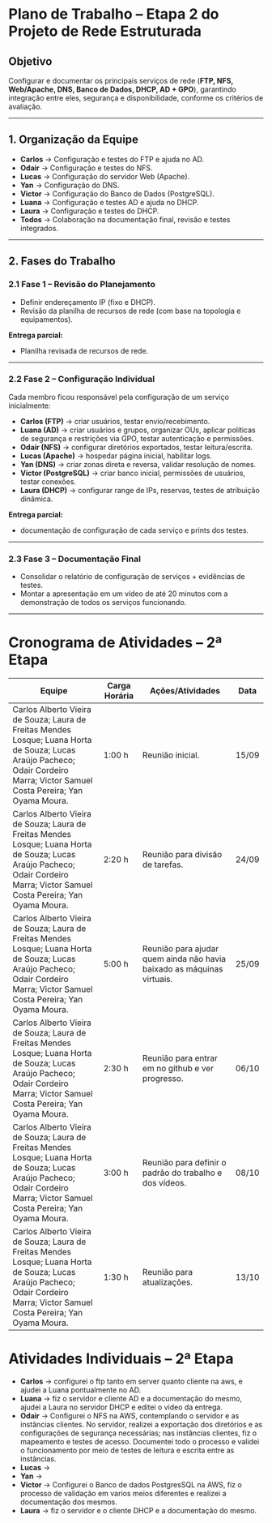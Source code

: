 # Plano de Trabalho – Etapa 2 do Projeto de Rede Estruturada

## Objetivo
Configurar e documentar os principais serviços de rede (**FTP, NFS, Web/Apache, DNS, Banco de Dados, DHCP, AD + GPO**), garantindo integração entre eles, segurança e disponibilidade, conforme os critérios de avaliação.

---

## 1. Organização da Equipe
- **Carlos** → Configuração e testes do FTP e ajuda no AD.  
- **Odair** → Configuração e testes do NFS.  
- **Lucas** → Configuração do servidor Web (Apache).  
- **Yan** → Configuração do DNS.  
- **Victor** → Configuração do Banco de Dados (PostgreSQL).
- **Luana** → Configuração e testes AD e ajuda no DHCP.   
- **Laura** → Configuração e testes do DHCP.  
- **Todos** → Colaboração na documentação final, revisão e testes integrados.  

---

## 2. Fases do Trabalho

### 2.1 Fase 1 – Revisão do Planejamento
- Definir endereçamento IP (fixo e DHCP).  
- Revisão da planilha de recursos de rede (com base na topologia e equipamentos).  

**Entrega parcial:**  
- Planilha revisada de recursos de rede.

---

### 2.2 Fase 2 – Configuração Individual
Cada membro ficou responsável pela configuração de um serviço inicialmente:  

- **Carlos (FTP)** → criar usuários, testar envio/recebimento.  
- **Luana (AD)** → criar usuários e grupos, organizar OUs, aplicar políticas de segurança e restrições via GPO, testar autenticação e permissões.  
- **Odair (NFS)** → configurar diretórios exportados, testar leitura/escrita.  
- **Lucas (Apache)** → hospedar página inicial, habilitar logs.  
- **Yan (DNS)** → criar zonas direta e reversa, validar resolução de nomes.  
- **Victor (PostgreSQL)** → criar banco inicial, permissões de usuários, testar conexões.  
- **Laura (DHCP)** → configurar range de IPs, reservas, testes de atribuição dinâmica.  

**Entrega parcial:**  
- documentação de configuração de cada serviço e prints dos testes.

---

### 2.3 Fase 3 – Documentação Final
- Consolidar o relatório de configuração de serviços + evidências de testes.  
- Montar a apresentação em um vídeo de até 20 minutos com a demonstração de todos os serviços funcionando.

---

# Cronograma de Atividades – 2ª Etapa

| Equipe | Carga Horária | Ações/Atividades | Data |
|--------|---------------|-----------------|------|
| Carlos Alberto Vieira de Souza; Laura de Freitas Mendes Losque; Luana Horta de Souza; Lucas Araújo Pacheco; Odair Cordeiro Marra; Victor Samuel Costa Pereira; Yan Oyama Moura. | 1:00 h | Reunião inicial. | 15/09 |
| Carlos Alberto Vieira de Souza; Laura de Freitas Mendes Losque; Luana Horta de Souza; Lucas Araújo Pacheco; Odair Cordeiro Marra; Victor Samuel Costa Pereira; Yan Oyama Moura. | 2:20 h | Reunião para divisão de tarefas. | 24/09 |
| Carlos Alberto Vieira de Souza; Laura de Freitas Mendes Losque; Luana Horta de Souza; Lucas Araújo Pacheco; Odair Cordeiro Marra; Victor Samuel Costa Pereira; Yan Oyama Moura. | 5:00 h | Reunião para ajudar quem ainda não havia baixado as máquinas virtuais. | 25/09 |
| Carlos Alberto Vieira de Souza; Laura de Freitas Mendes Losque; Luana Horta de Souza; Lucas Araújo Pacheco; Odair Cordeiro Marra; Victor Samuel Costa Pereira; Yan Oyama Moura. | 2:30 h | Reunião para entrar em no github e ver progresso. | 06/10 |
| Carlos Alberto Vieira de Souza; Laura de Freitas Mendes Losque; Luana Horta de Souza; Lucas Araújo Pacheco; Odair Cordeiro Marra; Victor Samuel Costa Pereira; Yan Oyama Moura. | 3:00 h | Reunião para definir o padrão do trabalho e dos vídeos. | 08/10 |
| Carlos Alberto Vieira de Souza; Laura de Freitas Mendes Losque; Luana Horta de Souza; Lucas Araújo Pacheco; Odair Cordeiro Marra; Victor Samuel Costa Pereira; Yan Oyama Moura. | 1:30 h | Reunião para atualizações. | 13/10 |


# Atividades Individuais – 2ª Etapa

- **Carlos** → configurei o ftp tanto em server quanto cliente na aws, e ajudei a Luana pontualmente no AD.
- **Luana** → fiz o servidor e cliente AD e a documentação do mesmo, ajudei a Laura no servidor DHCP e editei o video da entrega.
- **Odair** → Configurei o NFS na AWS, contemplando o servidor e as instâncias clientes. No servidor, realizei a exportação dos diretórios e as configurações de segurança necessárias; nas instâncias clientes, fiz o mapeamento e testes de acesso. Documentei todo o processo e validei o funcionamento por meio de testes de leitura e escrita entre as instâncias.  
- **Lucas** →  
- **Yan** →   
- **Victor** →  Configurei o Banco de dados PostgresSQL na AWS, fiz o processo de validação em varios meios diferentes e realizei a documentação dos mesmos.
- **Laura** → fiz o servidor e o cliente DHCP e a documentação do mesmo. 
